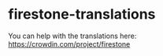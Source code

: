 # firestone-translations

You can help with the translations here: https://crowdin.com/project/firestone
